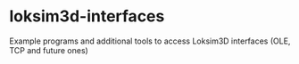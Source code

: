 loksim3d-interfaces
===================

Example programs and additional tools to access Loksim3D interfaces (OLE, TCP and future ones)
